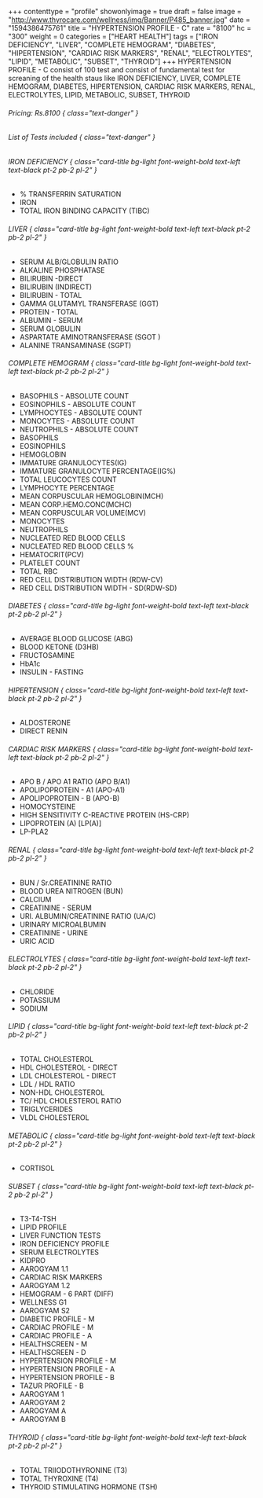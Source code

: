 +++
contenttype = "profile"
showonlyimage = true
draft = false
image = "http://www.thyrocare.com/wellness/img/Banner/P485_banner.jpg"
date = "1594386475761"
title = "HYPERTENSION PROFILE - C"
rate = "8100"
hc = "300"
weight = 0
categories = ["HEART HEALTH"]
tags = ["IRON DEFICIENCY", "LIVER", "COMPLETE HEMOGRAM", "DIABETES", "HIPERTENSION", "CARDIAC RISK MARKERS", "RENAL", "ELECTROLYTES", "LIPID", "METABOLIC", "SUBSET", "THYROID"]
+++
HYPERTENSION PROFILE - C consist of 100 test and consist of fundamental test for screaning of the health staus like IRON DEFICIENCY, LIVER, COMPLETE HEMOGRAM, DIABETES, HIPERTENSION, CARDIAC RISK MARKERS, RENAL, ELECTROLYTES, LIPID, METABOLIC, SUBSET, THYROID
<!--more-->
###### Pricing: Rs.8100 { class="text-danger" }

###### List of Tests included { class="text-danger" }

###### IRON DEFICIENCY { class="card-title bg-light font-weight-bold text-left text-black pt-2 pb-2 pl-2" } 
* % TRANSFERRIN SATURATION
* IRON
* TOTAL IRON BINDING CAPACITY (TIBC)
###### LIVER { class="card-title bg-light font-weight-bold text-left text-black pt-2 pb-2 pl-2" } 
* SERUM ALB/GLOBULIN RATIO
* ALKALINE PHOSPHATASE
* BILIRUBIN -DIRECT
* BILIRUBIN (INDIRECT)
* BILIRUBIN - TOTAL
* GAMMA GLUTAMYL TRANSFERASE (GGT)
* PROTEIN - TOTAL
* ALBUMIN - SERUM
* SERUM GLOBULIN
* ASPARTATE AMINOTRANSFERASE (SGOT )
* ALANINE TRANSAMINASE (SGPT)
###### COMPLETE HEMOGRAM { class="card-title bg-light font-weight-bold text-left text-black pt-2 pb-2 pl-2" } 
* BASOPHILS - ABSOLUTE COUNT
* EOSINOPHILS - ABSOLUTE COUNT
* LYMPHOCYTES - ABSOLUTE COUNT
* MONOCYTES - ABSOLUTE COUNT
* NEUTROPHILS - ABSOLUTE COUNT
* BASOPHILS
* EOSINOPHILS
* HEMOGLOBIN
* IMMATURE GRANULOCYTES(IG)
* IMMATURE GRANULOCYTE PERCENTAGE(IG%)
* TOTAL LEUCOCYTES COUNT
* LYMPHOCYTE PERCENTAGE
* MEAN CORPUSCULAR HEMOGLOBIN(MCH)
* MEAN CORP.HEMO.CONC(MCHC)
* MEAN CORPUSCULAR VOLUME(MCV)
* MONOCYTES
* NEUTROPHILS
* NUCLEATED RED BLOOD CELLS
* NUCLEATED RED BLOOD CELLS %
* HEMATOCRIT(PCV)
* PLATELET COUNT
* TOTAL RBC
* RED CELL DISTRIBUTION WIDTH (RDW-CV)
* RED CELL DISTRIBUTION WIDTH - SD(RDW-SD)
###### DIABETES { class="card-title bg-light font-weight-bold text-left text-black pt-2 pb-2 pl-2" } 
* AVERAGE BLOOD GLUCOSE (ABG)
* BLOOD KETONE (D3HB)
* FRUCTOSAMINE
* HbA1c
* INSULIN - FASTING
###### HIPERTENSION { class="card-title bg-light font-weight-bold text-left text-black pt-2 pb-2 pl-2" } 
* ALDOSTERONE
* DIRECT RENIN
###### CARDIAC RISK MARKERS { class="card-title bg-light font-weight-bold text-left text-black pt-2 pb-2 pl-2" } 
* APO B / APO A1 RATIO (APO B/A1)
* APOLIPOPROTEIN - A1 (APO-A1)
* APOLIPOPROTEIN - B (APO-B)
* HOMOCYSTEINE
* HIGH SENSITIVITY C-REACTIVE PROTEIN (HS-CRP)
* LIPOPROTEIN (A) [LP(A)]
* LP-PLA2
###### RENAL { class="card-title bg-light font-weight-bold text-left text-black pt-2 pb-2 pl-2" } 
* BUN / Sr.CREATININE RATIO
* BLOOD UREA NITROGEN (BUN)
* CALCIUM
* CREATININE - SERUM
* URI. ALBUMIN/CREATININE RATIO (UA/C)
* URINARY MICROALBUMIN
* CREATININE - URINE
* URIC ACID
###### ELECTROLYTES { class="card-title bg-light font-weight-bold text-left text-black pt-2 pb-2 pl-2" } 
* CHLORIDE
* POTASSIUM
* SODIUM
###### LIPID { class="card-title bg-light font-weight-bold text-left text-black pt-2 pb-2 pl-2" } 
* TOTAL CHOLESTEROL
* HDL CHOLESTEROL - DIRECT
* LDL CHOLESTEROL - DIRECT
* LDL / HDL RATIO
* NON-HDL CHOLESTEROL
* TC/ HDL CHOLESTEROL RATIO
* TRIGLYCERIDES
* VLDL CHOLESTEROL
###### METABOLIC { class="card-title bg-light font-weight-bold text-left text-black pt-2 pb-2 pl-2" } 
* CORTISOL
###### SUBSET { class="card-title bg-light font-weight-bold text-left text-black pt-2 pb-2 pl-2" } 
* T3-T4-TSH
* LIPID PROFILE
* LIVER FUNCTION TESTS
* IRON DEFICIENCY PROFILE
* SERUM ELECTROLYTES
* KIDPRO
* AAROGYAM 1.1
* CARDIAC RISK MARKERS
* AAROGYAM 1.2
* HEMOGRAM - 6 PART (DIFF)
* WELLNESS G1
* AAROGYAM S2
* DIABETIC PROFILE - M
* CARDIAC PROFILE - M
* CARDIAC PROFILE - A
* HEALTHSCREEN - M
* HEALTHSCREEN - D
* HYPERTENSION PROFILE - M
* HYPERTENSION PROFILE - A
* HYPERTENSION PROFILE - B
* TAZUR PROFILE - B
* AAROGYAM 1
* AAROGYAM 2
* AAROGYAM A
* AAROGYAM B
###### THYROID { class="card-title bg-light font-weight-bold text-left text-black pt-2 pb-2 pl-2" } 
* TOTAL TRIIODOTHYRONINE (T3)
* TOTAL THYROXINE (T4)
* THYROID STIMULATING HORMONE (TSH)
